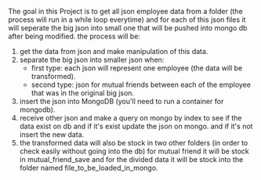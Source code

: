The goal in this Project is to get all json employee data from a folder (the process will run in a while loop everytime) and for each of this json files it will seperate the big json into small one that will be pushed into mongo db after being modified.
the process will be: 
1) get the data from json and make manipulation of this data.
2) separate the big json into smaller json when:
   - first type: each json will represent one employee (the data will be transformed).
   - second type: json for mutual friends between each of the employee that was in the original big json.
3) insert the json into MongoDB (you'll need to run a container for mongodb).
4) receive other json and make a query on mongo by index to see if the data exist on db and if it's exist update the json on mongo.
   and if it's not insert the new data.
5) the transformed data will also be stock in two other folders (in order to check easily without going into the db) for mutual friend it will be stock in mutual_friend_save and for the divided data it will be stock into the folder named file_to_be_loaded_in_mongo.
